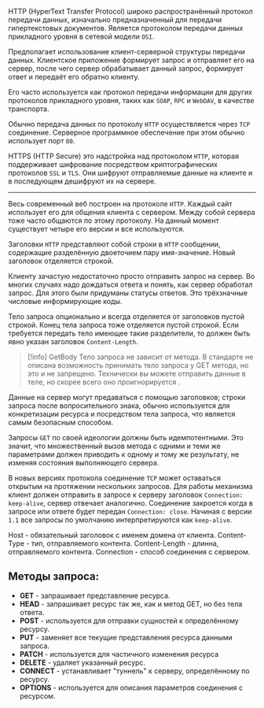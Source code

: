 HTTP (HyperText Transfer Protocol) широко распространённый протокол передачи данных, изначально предназначенный для передачи гипертекстовых документов.
Является протоколом передачи данных прикладного уровня в сетевой модели `OSI`.

Предполагает использование клиент-серверной структуры передачи данных. Клиентское приложение формирует запрос и отправляет его на сервер, после чего сервер обрабатывает данный запрос, формирует ответ и передаёт его обратно клиенту.

Его часто используется как протокол передачи информации для других протоколов прикладного уровня, таких как `SOAP`, `RPC` и `WebDAV`, в качестве транспорта.

Обычно передача данных по протоколу `HTTP` осуществляется через `TCP` соединение. Серверное программное обеспечение при этом обычно использует порт `80`.

HTTPS (HTTP Secure) это надстройка над протоколом `HTTP`, которая поддерживает шифрование посредством криптографических протоколов `SSL` и `TLS`. Они шифруют отправляемые данные на клиенте и в последующем дешифруют их на сервере.

---

Весь современный веб построен на протоколе `HTTP`. Каждый сайт использует его для общения клиента с сервером. Между собой сервера тоже часто общаются по этому протоколу. На данный момент существует четыре его версии и все используются.

Заголовки `HTTP` представляют собой строки в `HTTP` сообщении, содержащие разделённую двоеточием пару имя-значение. Новый заголовок отделяется строкой.

Клиенту зачастую недостаточно просто отправить запрос на сервер. Во многих случаях надо дождаться ответа и понять, как сервер обработал запрос. Для этого были придуманы статусы ответов. Это трёхзначные числовые информирующие коды.

Тело запроса опционально и всегда отделяется от заголовков пустой строкой. Конец тела запроса тоже отделяется пустой строкой. Если требуется передать тело имеющее такие разделители, то должен быть явно указан заголовок `Content-Length`.

>[!info] GetBody
>Тело запроса не зависит от метода. В стандарте не описана возможность принимать тело запроса у GET метода, но это и не запрещено. Технически вы можете отправить данные в теле, но скорее всего оно проигнорируется .

Данные на сервер могут предаваться с помощью заголовков; строки запроса после вопросительного знака, обычно используется для конкретизации ресурса  и посредством тела запроса, что является самым безопасным способом.

Запросы `GET` по своей идеологии должны быть идемпотентными. Это значит, что множественный вызов метода с одними и теми же параметрами должен приводить к одному и тому же результату, не изменяя состояния выполняющего сервера.

В новых версиях протокола соединение `TCP` может оставаться открытым на протяжении нескольких запросов. Для работы механизма клиент должен отправить в запросе к серверу заголовок `Connection: keep-alive`, сервер отвечает аналогично. Соединение закроется когда в запросе или ответе будет передан `Connection: close`.
Начиная с версии `1.1` все запросы по умолчанию интерпретируются как `keep-alive`.

Host - обязательный заголовок с именем домена от клиента. 
Content-Type - тип, отправляемого контента.
Content-Length - длинна, отправляемого контента.
Connection - способ соединения с сервером.

## Методы запроса:

- **GET** - запрашивает представление ресурса. 
- **HEAD** - запрашивает ресурс так же, как и метод GET, но без тела ответа. 
- **POST** - используется для отправки сущностей к определённому ресурсу. 
- **PUT** - заменяет все текущие представления ресурса данными запроса. 
- **PATCH** - используется для частичного изменения ресурса 
- **DELETE** - удаляет указанный ресурс. 
- **CONNECT** - устанавливает "туннель" к серверу, определённому по ресурсу. 
- **OPTIONS** - используется для описания параметров соединения с ресурсом.